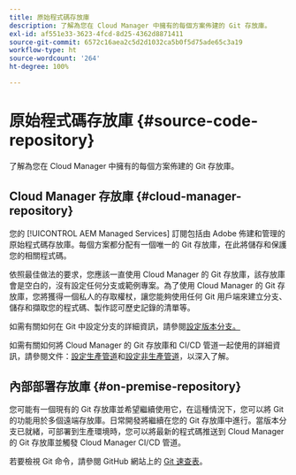 ```yaml
---
title: 原始程式碼存放庫
description: 了解為您在 Cloud Manager 中擁有的每個方案佈建的 Git 存放庫。
exl-id: af551e33-3623-4fcd-8d25-4362d8871411
source-git-commit: 6572c16aea2c5d2d1032ca5b0f5d75ade65c3a19
workflow-type: ht
source-wordcount: '264'
ht-degree: 100%

---
```



# 原始程式碼存放庫 {#source-code-repository}

了解為您在 Cloud Manager 中擁有的每個方案佈建的 Git 存放庫。

## Cloud Manager 存放庫 {#cloud-manager-repository}

您的 [!UICONTROL AEM Managed Services] 訂閱包括由 Adobe 佈建和管理的原始程式碼存放庫。每個方案都分配有一個唯一的 Git 存放庫，在此將儲存和保護您的相關程式碼。

依照最佳做法的要求，您應該一直使用 Cloud Manager 的 Git 存放庫，該存放庫會是空白的，沒有設定任何分支或範例專案。為了使用 Cloud Manager 的 Git 存放庫，您將獲得一個私人的存取權杖，讓您能夠使用任何 Git 用戶端來建立分支、儲存和擷取您的程式碼、製作認可歷史記錄的清單等。

如需有關如何在 Git 中設定分支的詳細資訊，請參閱[設定版本分支。](/help/getting-started/configuring-branches.md)

如需有關如何將 Cloud Manager 的 Git 存放庫和 CI/CD 管道一起使用的詳細資訊，請參閱文件：[設定生產管道](/help/using/production-pipelines.md)和[設定非生產管道](/help/using/non-production-pipelines.md)，以深入了解。

## 內部部署存放庫 {#on-premise-repository}

您可能有一個現有的 Git 存放庫並希望繼續使用它，在這種情況下，您可以將 Git 的功能用於多個遠端存放庫。日常開發將繼續在您的 Git 存放庫中進行。當版本分支已就緒，可部署到生產環境時，您可以將最新的程式碼推送到 Cloud Manager 的 Git 存放庫並觸發 Cloud Manager CI/CD 管道。

若要檢視 Git 命令，請參閱 GitHub 網站上的 [Git 速查表](https://education.github.com/git-cheat-sheet-education.pdf)。
